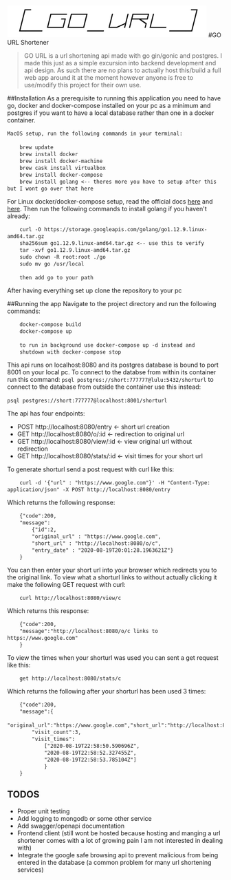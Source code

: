 ![Go URL logo](/images/go_url.png)
#GO URL Shortener
>GO URL is a url shortening api made with go gin/gonic and postgres. I made this just as a simple excursion into backend development and api design. As such there are no plans to actually host this/build a full web app around it at the moment however anyone is free to use/modify this project for their own use. 

##Installation 
As a prerequisite to running this application you need to have go, docker and docker-compose installed on your pc as a minimum and postgres if you want to have a local database rather than one in a docker container. 

```
MacOS setup, run the following commands in your terminal:  

    brew update 
    brew install docker 
    brew install docker-machine 
    brew cask install virtualbox 
    brew install docker-compose
    brew install golang <-- theres more you have to setup after this but I wont go over that here
``` 

For Linux docker/docker-compose setup, read the official docs [here](https://docs.docker.com/engine/install/ubuntu/) and [here](https://docs.docker.com/compose/install/). Then run the following commands to install golang if you haven't already: 
``` 
    curl -O https://storage.googleapis.com/golang/go1.12.9.linux-amd64.tar.gz 
    sha256sum go1.12.9.linux-amd64.tar.gz <-- use this to verify 
    tar -xvf go1.12.9.linux-amd64.tar.gz 
    sudo chown -R root:root ./go
    sudo mv go /usr/local 

    then add go to your path
``` 
After having everything set up clone the repository to your pc 

##Running the app
Navigate to the project directory and run the following commands: 
```
    docker-compose build  
    docker-compose up 

    to run in background use docker-compose up -d instead and
    shutdown with docker-compose stop
``` 
This api runs on localhost:8080 and its postgres database is bound to port 8001 on your local pc. To connect to the databse from within its container run this command: 
``` psql postgres://short:777777@lulu:5432/shorturl ``` 
to connect to the database from outside the container use this instead: 

 ``` psql postgres://short:777777@localhost:8001/shorturl ``` 

The api has four endpoints: 
- POST http://localhost:8080/entry <- short url creation
- GET http://localhost:8080/o/:id <- redirection to original url
- GET http://localhost:8080/view/:id <- view original url without redirection
- GET http://localhost:8080/stats/:id <- visit times for your short url 

To generate shorturl send a post request with curl like this: 
```  
    curl -d '{"url" : "https://www.google.com"}' -H "Content-Type: application/json" -X POST http://localhost:8080/entry 
``` 
Which returns the following response: 
``` 
    {"code":200,
    "message":
        {"id":2,
        "original_url" : "https://www.google.com",
        "short_url" : "http://localhost:8080/o/c",
        "entry_date" : "2020-08-19T20:01:28.1963621Z"}
    }
``` 
You can then enter your short url into your browser which redirects you to the original link. To view what a shorturl links to without actually clicking it make the following GET request with curl:
``` 
    curl http://localhost:8080/view/c
``` 
Which returns this response: 
``` 
    {"code":200,
    "message":"http://localhost:8080/o/c links to https://www.google.com"
    }
``` 
To view the times when your shorturl was used you can sent a get request like this: 
``` 
    get http://localhost:8080/stats/c
``` 
Which returns the following after your shorturl has been used 3 times: 
``` 
    {"code":200,
    "message":{
        "original_url":"https://www.google.com","short_url":"http://localhost:8080/o/c","visited":true,
        "visit_count":3,
        "visit_times":
            ["2020-08-19T22:58:50.590696Z",
            "2020-08-19T22:58:52.327455Z",
            "2020-08-19T22:58:53.785104Z"]
            }
    }
```
## TODOS

- Proper unit testing 
- Add logging to mongodb or some other service 
- Add swagger/openapi documentation 
- Frontend client (still wont be hosted because hosting and manging a url shortener comes with a lot of growing pain I am not interested in dealing with) 
- Integrate the google safe browsing api to prevent malicious from being entered in the database (a common problem for many url shortening services) 






